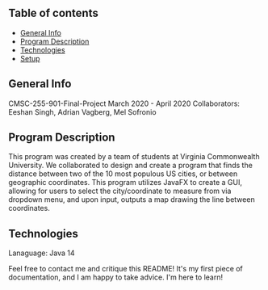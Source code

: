 ## Table of contents
* [General Info](#General-Info)
* [Program Description](#Program-Description)
* [Technologies](#Technologies)
* [Setup](#Setup)







## General Info
CMSC-255-901-Final-Project
March 2020 - April 2020
Collaborators: Eeshan Singh, Adrian Vagberg, Mel Sofronio

## Program Description
This program was created by a team of students at Virginia Commonwealth University.	
We collaborated to design and create a program that finds the distance between two of the 10 most populous US cities, or between geographic coordinates.
This program utilizes JavaFX to create a GUI, allowing for users to select the city/coordinate to measure from via dropdown menu, and upon input, outputs a map drawing the line between coordinates.

## Technologies
Lanaguage: Java 14

Feel free to contact me and critique this README! It's my first piece of documentation, and I am happy to take advice. I'm here to learn!
